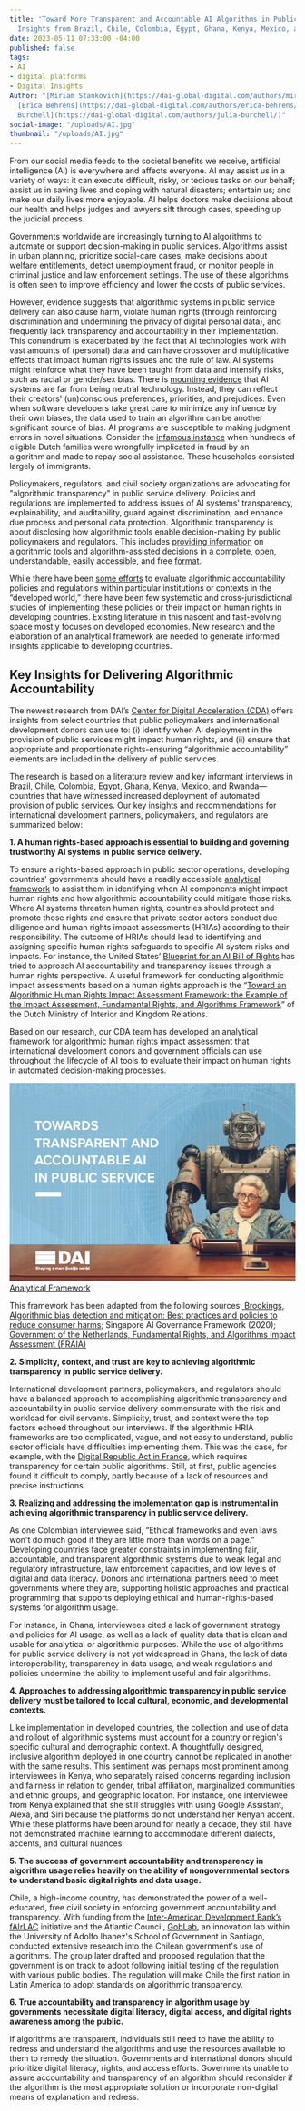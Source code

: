 ```yaml
---
title: 'Toward More Transparent and Accountable AI Algorithms in Public Service Delivery:
  Insights from Brazil, Chile, Colombia, Egypt, Ghana, Kenya, Mexico, and Rwanda'
date: 2023-05-11 07:33:00 -04:00
published: false
tags:
- AI
- digital platforms
- Digital Insights
Author: "[Miriam Stankovich](https://dai-global-digital.com/authors/miriam-stankovich/),
  [Erica Behrens](https://dai-global-digital.com/authors/erica-behrens/), and [Julia
  Burchell](https://dai-global-digital.com/authors/julia-burchell/)"
social-image: "/uploads/AI.jpg"
thumbnail: "/uploads/AI.jpg"
---
```


From our social media feeds to the societal benefits we receive, artificial intelligence (AI) is everywhere and affects everyone. AI may assist us in a variety of ways: it can execute difficult, risky, or tedious tasks on our behalf; assist us in saving lives and coping with natural disasters; entertain us; and make our daily lives more enjoyable. AI helps doctors make decisions about our health and helps judges and lawyers sift through cases, speeding up the judicial process.   

Governments worldwide are increasingly turning to AI algorithms to automate or support decision-making in public services. Algorithms assist in urban planning, prioritize social-care cases, make decisions about welfare entitlements, detect unemployment fraud, or monitor people in criminal justice and law enforcement settings. The use of these algorithms is often seen to improve efficiency and lower the costs of public services.  

<!--more-->

However, evidence suggests that algorithmic systems in public service delivery can also cause harm, violate human rights (through reinforcing discrimination and undermining the privacy of digital personal data), and frequently lack transparency and accountability in their implementation. This conundrum is exacerbated by the fact that AI technologies work with vast amounts of (personal) data and can have crossover and multiplicative effects that impact human rights issues and the rule of law. AI systems might reinforce what they have been taught from data and intensify risks, such as racial or gender/sex bias. There is [mounting evidence](https://www.americanbar.org/groups/judicial/publications/judges_journal/2021/winter/artificial-intelligence-benefits-and-unknown-risks/) that AI systems are far from being neutral technology. Instead, they can reflect their creators' (un)conscious preferences, priorities, and prejudices. Even when software developers take great care to minimize any influence by their own biases, the data used to train an algorithm can be another significant source of bias. AI programs are susceptible to making judgment errors in novel situations. Consider the [infamous instance](https://algorithmwatch.org/en/syri-netherlands-algorithm/) when hundreds of eligible Dutch families were wrongfully implicated in fraud by an algorithm and made to repay social assistance. These households consisted largely of immigrants.  

Policymakers, regulators, and civil society organizations are advocating for "algorithmic transparency" in public service delivery. Policies and regulations are implemented to address issues of AI systems' transparency, explainability, and auditability, guard against discrimination, and enhance due process and personal data protection. Algorithmic transparency is about disclosing how algorithmic tools enable decision-making by public policymakers and regulators. This includes [providing information](https://www.gov.uk/government/collections/algorithmic-transparency-reports) on algorithmic tools and algorithm-assisted decisions in a complete, open, understandable, easily accessible, and free [format](https://www.algorithmregister.org/). 

While there have been [some efforts](https://www.adalovelaceinstitute.org/report/algorithmic-accountability-public-sector/) to evaluate algorithmic accountability policies and regulations within particular institutions or contexts in the “developed world,” there have been few systematic and cross-jurisdictional studies of implementing these policies or their impact on human rights in developing countries. Existing literature in this nascent and fast-evolving space mostly focuses on developed economies. New research and the elaboration of an analytical framework are needed to generate informed insights applicable to developing countries. 

## Key Insights for Delivering Algorithmic Accountability 

The newest research from DAI’s [Center for Digital Acceleration (CDA)](https://www.dai.com/our-work/solutions/digital-acceleration) offers insights from select countries that public policymakers and international development donors can use to: (i) identify when AI deployment in the provision of public services might impact human rights, and (ii) ensure that appropriate and proportionate rights-ensuring “algorithmic accountability” elements are included in the delivery of public services.  

The research is based on a literature review and key informant interviews in Brazil, Chile, Colombia, Egypt, Ghana, Kenya, Mexico, and Rwanda—countries that have witnessed increased deployment of automated provision of public services. Our key insights and recommendations for international development partners, policymakers, and regulators are summarized below: 

**1. A human rights-based approach is essential to building and governing trustworthy AI systems in public service delivery.** 

To ensure a rights-based approach in public sector operations, developing countries' governments should have a readily accessible [analytical framework](https://fra.europa.eu/en/publication/2022/bias-algorithm#publication-tab-1) to assist them in identifying when AI components might impact human rights and how algorithmic accountability could mitigate those risks. Where AI systems threaten human rights, countries should protect and promote those rights and ensure that private sector actors conduct due diligence and human rights impact assessments (HRIAs) according to their responsibility. The outcome of HRIAs should lead to identifying and assigning specific human rights safeguards to specific AI system risks and impacts. For instance, the United States’ [Blueprint for an AI Bill of Rights](https://www.whitehouse.gov/wp-content/uploads/2022/10/Blueprint-for-an-AI-Bill-of-Rights.pdf) has tried to approach AI accountability and transparency issues through a human rights perspective. A useful framework for conducting algorithmic impact assessments based on a human rights approach is the “[Toward an Algorithmic Human Rights Impact Assessment Framework: the Example of the Impact Assessment, Fundamental Rights, and Algorithms Framework](https://www.government.nl/binaries/government/documenten/reports/2022/03/31/impact-assessment-fundamental-rights-and-algorithms/Fundamental+Rights+and+Algorithms+Impact+Assessment.pdf)” of the Dutch Ministry of Interior and Kingdom Relations. 

Based on our research, our CDA team has developed an analytical framework for algorithmic human rights impact assessment that international development donors and government officials can use throughout the lifecycle of AI tools to evaluate their impact on human rights in automated decision-making processes.  

![Screenshot 2023-05-10 at 4.49.31 PM.png](/uploads/Screenshot%202023-05-10%20at%204.49.31%20PM.png)
[Analytical Framework](/uploads/Digital%20blog%20table_02.pdf)

This framework has been adapted from the following sources:[ Brookings, Algorithmic bias detection and mitigation: Best practices and policies to reduce consumer harms](https://www.brookings.edu/research/algorithmic-bias-detection-and-mitigation-best-practices-and-policies-to-reduce-consumer-harms/); Singapore AI Governance Framework (2020); [Government of the Netherlands, Fundamental Rights, and Algorithms Impact Assessment (FRAIA)](https://www.government.nl/documents/reports/2021/07/31/impact-assessment-fundamental-rights-and-algorithms) 

**2. Simplicity, context, and trust are key to achieving algorithmic transparency in public service delivery.** 

International development partners, policymakers, and regulators should have a balanced approach to accomplishing algorithmic transparency and accountability in public service delivery commensurate with the risk and workload for civil servants. Simplicity, trust, and context were the top factors echoed throughout our interviews. If the algorithmic HRIA frameworks are too complicated, vague, and not easy to understand, public sector officials have difficulties implementing them. This was the case, for example, with the [Digital Republic Act in France](https://blog-idceurope.com/what-will-algorithmic-transparency-standards-mean-for-the-public-sector/), which requires transparency for certain public algorithms. Still, at first, public agencies found it difficult to comply, partly because of a lack of resources and precise instructions. 

**3. Realizing and addressing the implementation gap is instrumental in achieving algorithmic transparency in public service delivery.** 

As one Colombian interviewee said, “Ethical frameworks and even laws won't do much good if they are little more than words on a page.” Developing countries face greater constraints in implementing fair, accountable, and transparent algorithmic systems due to weak legal and regulatory infrastructure, law enforcement capacities, and low levels of digital and data literacy. Donors and international partners need to meet governments where they are, supporting holistic approaches and practical programming that supports deploying ethical and human-rights-based systems for algorithm usage. 

For instance, in Ghana, interviewees cited a lack of government strategy and policies for AI usage, as well as a lack of quality data that is clean and usable for analytical or algorithmic purposes. While the use of algorithms for public service delivery is not yet widespread in Ghana, the lack of data interoperability, transparency in data usage, and weak regulations and policies undermine the ability to implement useful and fair algorithms. 

**4. Approaches to addressing algorithmic transparency in public service delivery must be tailored to local cultural, economic, and developmental contexts.** 

Like implementation in developed countries, the collection and use of data and rollout of algorithmic systems must account for a country or region's specific cultural and demographic context. A thoughtfully designed, inclusive algorithm deployed in one country cannot be replicated in another with the same results. This sentiment was perhaps most prominent among interviewees in Kenya, who separately raised concerns regarding inclusion and fairness in relation to gender, tribal affiliation, marginalized communities and ethnic groups, and geographic location. For instance, one interviewee from Kenya explained that she still struggles with using Google Assistant, Alexa, and Siri because the platforms do not understand her Kenyan accent. While these platforms have been around for nearly a decade, they still have not demonstrated machine learning to accommodate different dialects, accents, and cultural nuances.  

**5. The success of government accountability and transparency in algorithm usage relies heavily on the ability of nongovernmental sectors to understand basic digital rights and data usage.** 

Chile, a high-income country, has demonstrated the power of a well-educated, free civil society in enforcing government accountability and transparency. With funding from the [Inter-American Development Bank’s fAIrLAC](https://fairlac.iadb.org/en) initiative and the Atlantic Council, [GobLab](https://goblab.uai.cl/en/espanol-transparencia-algoritmica-en-el-sector-publico/), an innovation lab within the University of Adolfo Ibanez's School of Government in Santiago, conducted extensive research into the Chilean government's use of algorithms. The group later drafted and proposed regulation that the government is on track to adopt following initial testing of the regulation with various public bodies. The regulation will make Chile the first nation in Latin America to adopt standards on algorithmic transparency. 

**6. True accountability and transparency in algorithm usage by governments necessitate digital literacy, digital access, and digital rights awareness among the public.** 

If algorithms are transparent, individuals still need to have the ability to redress and understand the algorithms and use the resources available to them to remedy the situation. Governments and international donors should prioritize digital literacy, rights, and access efforts. Governments unable to assure accountability and transparency of an algorithm should reconsider if the algorithm is the most appropriate solution or incorporate non-digital means of explanation and redress.